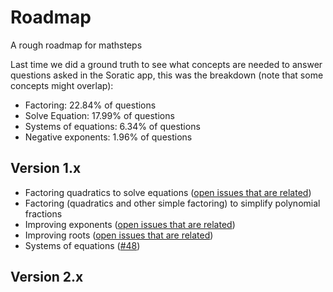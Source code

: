 # Roadmap

A rough roadmap for mathsteps

Last time we did a ground truth to see what concepts are needed to answer
questions asked in the Soratic app, this was the breakdown (note that some
concepts might overlap):

- Factoring: 22.84% of questions
- Solve Equation: 17.99% of questions
- Systems of equations: 6.34% of questions
- Negative exponents: 1.96% of questions

## Version 1.x

- Factoring quadratics to solve equations ([open issues that are
  related](https://github.com/socraticorg/mathsteps/issues?utf8=%E2%9C%93&q=is%3Aopen%20equation))
- Factoring (quadratics and other simple factoring) to simplify polynomial
  fractions
- Improving exponents ([open issues that are
  related](https://github.com/socraticorg/mathsteps/issues?q=is%3Aissue+is%3Aopen+exponents+label%3Aexponents))
- Improving roots ([open issues that are
  related](https://github.com/socraticorg/mathsteps/issues?utf8=%E2%9C%93&q=is%3Aissue%20is%3Aopen%20label%3Aroots%20))
- Systems of equations ([#48](https://github.com/socraticorg/mathsteps/issues/48))

## Version 2.x

